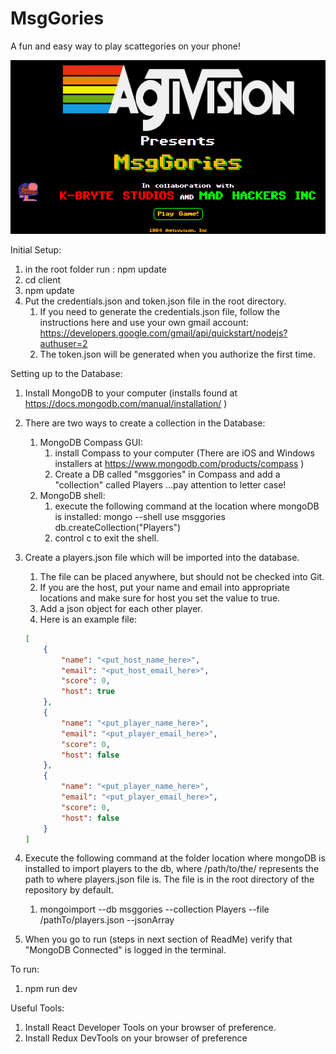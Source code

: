 # MsgGories
A fun and easy way to play scattegories on your phone!

![SplashScreen](/client/src/img/SplashScreen.png)

Initial Setup:
1. in the root folder run : npm update
1. cd client 
1. npm update
1. Put the credentials.json and token.json file in the root directory. 
    1. If you need to generate the credentials.json file, follow the instructions here and use your own gmail account: https://developers.google.com/gmail/api/quickstart/nodejs?authuser=2
    1. The token.json will be generated when you authorize the first time.

Setting up to the Database:
1. Install MongoDB to your computer (installs found at  https://docs.mongodb.com/manual/installation/ )
1. There are two ways to create a collection in the Database: 
    1. MongoDB Compass GUI: 
        1. install Compass to your computer (There are iOS and Windows installers at https://www.mongodb.com/products/compass )
        1. Create a DB called "msggories" in Compass and add a "collection" called Players ...pay attention to letter case!
    1. MongoDB shell:
        1. execute the following command at the location where mongoDB is installed: 
        mongo --shell use msggories db.createCollection("Players")
        1. control c to exit the shell. 
1. Create a players.json file which will be imported into the database.
    1. The file can be placed anywhere, but should not be checked into Git.
    1. If you are the host, put your name and email into appropriate locations and make sure for host you set the value to true.
    1. Add a json object for each other player. 
    1. Here is an example file:
    ```json 
    [
        {
            "name": "<put_host_name_here>",
            "email": "<put_host_email_here>",
            "score": 0,
            "host": true
        },
        {
            "name": "<put_player_name_here>",
            "email": "<put_player_email_here>",
            "score": 0,
            "host": false
        },
        {
            "name": "<put_player_name_here>",
            "email": "<put_player_email_here>",
            "score": 0,
            "host": false
        }
    ]
    ```

1. Execute the following command at the folder location where mongoDB is installed to import players to the db, where /path/to/the/ represents the path to where players.json file is. The file is in the root directory of the repository by default.

    1. mongoimport --db msggories --collection Players --file /pathTo/players.json --jsonArray
1. When you go to run (steps in next section of ReadMe) verify that "MongoDB Connected" is logged in the terminal. 

To run:
1. npm run dev  

Useful Tools:
1. Install React Developer Tools on your browser of preference.
1. Install Redux DevTools on your browser of preference

